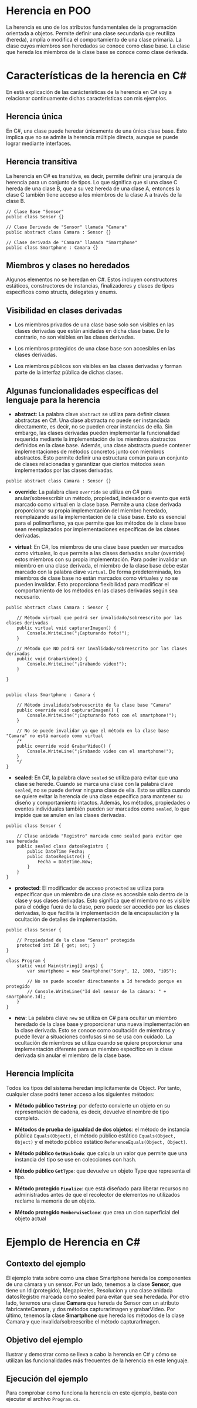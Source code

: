 # Herencia en POO

La herencia es uno de los atributos fundamentales de la programación orientada a objetos. Permite definir una clase secundaria que reutiliza (hereda), amplía o modifica el comportamiento de una clase primaria. La clase cuyos miembros son heredados se conoce como clase base. La clase que hereda los miembros de la clase base se conoce como clase derivada.

# Características de la herencia en C#
En está explicación de las carácterísticas de la herencia en C# voy a relacionar continuamente dichas características con mis ejemplos.

## Herencia única
En C#, una clase puede heredar únicamente de una única clase base. Esto implica que no se admite la herencia múltiple directa, aunque se puede lograr mediante interfaces.

## Herencia transitiva
La herencia en C# es transitiva, es decir, permite definir una jerarquía de herencia para un conjunto de tipos. Lo que significa que si una clase C hereda de una clase B, que a su vez hereda de una clase A, entonces la clase C también tiene acceso a los miembros de la clase A a través de la clase B.

```
// Clase Base "Sensor"
public class Sensor {}

// Clase Derivada de "Sensor" llamada "Camara"
public abstract class Camara : Sensor {}

// Clase derivada de "Camara" llamada "Smartphone"
public class Smartphone : Camara {}
```

## Miembros y clases no heredados
Algunos elementos no se heredan en C#. Estos incluyen constructores estáticos, constructores de instancias, finalizadores y clases de tipos específicos como structs, delegates y enums.


## Visibilidad en clases derivadas

-   Los miembros privados de una clase base solo son visibles en las clases derivadas que están anidadas en dicha clase base. De lo contrario, no son visibles en las clases derivadas.

-   Los miembros protegidos de una clase base son accesibles en las clases derivadas.

-   Los miembros públicos son visibles en las clases derivadas y forman parte de la interfaz pública de dichas clases.
 
## Algunas funcionalidades específicas del lenguaje para la herencia


-   **abstract**: La palabra clave `abstract` se utiliza para definir clases abstractas en C#. Una clase abstracta no puede ser instanciada directamente, es decir, no se pueden crear instancias de ella. Sin embargo, las clases derivadas pueden implementar la funcionalidad requerida mediante la implementación de los miembros abstractos definidos en la clase base. Además, una clase abstracta puede contener implementaciones de métodos concretos junto con miembros abstractos. Esto permite definir una estructura común para un conjunto de clases relacionadas y garantizar que ciertos métodos sean implementados por las clases derivadas.

```
public abstract class Camara : Sensor {}
``` 

-   **override**: La palabra clave `override` se utiliza en C# para anular/sobreescribir un método, propiedad, indexador o evento que está marcado como virtual en la clase base. Permite a una clase derivada proporcionar su propia implementación del miembro heredado, reemplazando así la implementación de la clase base. Esto es esencial para el polimorfismo, ya que permite que los métodos de la clase base sean reemplazados por implementaciones específicas de las clases derivadas.

-   **virtual**: En C#, los miembros de una clase base pueden ser marcados como virtuales, lo que permite a las clases derivadas anular (override) estos miembros con su propia implementación. Para poder invalidar un miembro en una clase derivada, el miembro de la clase base debe estar marcado con la palabra clave `virtual`. De forma predeterminada, los miembros de clase base no están marcados como virtuales y no se pueden invalidar. Esto proporciona flexibilidad para modificar el comportamiento de los métodos en las clases derivadas según sea necesario.


```
public abstract class Camara : Sensor {

    // Método virtual que podrá ser invalidado/sobreescrito por las clases derivadas
    public virtual void capturarImagen() {
        Console.WriteLine("¡Capturando foto!");
    }

    // Método que NO podrá ser invalidado/sobreescrito por las clases derivadas
    public void GrabarVideo() {
        Console.WriteLine("¡Grabando video!");
    }

}


public class Smartphone : Camara {

    // Método invalidado/sobreescrito de la clase base "Camara"
    public override void capturarImagen() {
        Console.WriteLine("¡Capturando foto con el smartphone!");
    }

    // No se puede invalidar ya que el método en la clase base "Camara" no está marcado como virtual
    /*
    public override void GrabarVideo() {
        Console.WriteLine("¡Grabando video con el smartphone!");
    }
    */
}
```

-   **sealed**: En C#, la palabra clave `sealed` se utiliza para evitar que una clase se herede. Cuando se marca una clase con la palabra clave `sealed`, no se puede derivar ninguna clase de ella. Esto se utiliza cuando se quiere evitar la herencia de una clase específica para mantener su diseño y comportamiento intactos. Además, los métodos, propiedades o eventos individuales también pueden ser marcados como `sealed`, lo que impide que se anulen en las clases derivadas.

```
public class Sensor {

    // Clase anidada "Registro" marcada como sealed para evitar que sea heredada
    public sealed class datosRegistro { 
        public DateTime Fecha;
        public datosRegistro() {
            Fecha = DateTime.Now;
        }
    }
}

```

- **protected**: El modificador de acceso `protected` se utiliza para especificar que un miembro de una clase es accesible solo dentro de la clase y sus clases derivadas. Esto significa que el miembro no es visible para el código fuera de la clase, pero puede ser accedido por las clases derivadas, lo que facilita la implementación de la encapsulación y la ocultación de detalles de implementación.

```
public class Sensor {

    // Propiedadad de la clase "Sensor" protegida
    protected int Id { get; set; }
}

class Program {
    static void Main(string[] args) {
        var smartphone = new Smartphone("Sony", 12, 1080, "iOS");

        // No se puede acceder directamente a Id heredado porque es protegido
        // Console.WriteLine("Id del sensor de la cámara: " + smartphone.Id); 
    }
}

```

-   **new**: La palabra clave `new` se utiliza en C# para ocultar un miembro heredado de la clase base y proporcionar una nueva implementación en la clase derivada. Esto se conoce como ocultación de miembros y puede llevar a situaciones confusas si no se usa con cuidado. La ocultación de miembros se utiliza cuando se quiere proporcionar una implementación diferente para un miembro específico en la clase derivada sin anular el miembro de la clase base.



## Herencia Implícita
Todos los tipos del sistema heredan implícitamente de Object. Por tanto, cualquier clase podrá tener acceso a los siguientes métodos:

-   **Método público `ToString`**: por defecto convierte un objeto en su representación de cadena, es decir, devuelve el nombre de tipo completo.

-   **Métodos de prueba de igualdad de dos objetos**: el método de instancia pública `Equals(Object)`, el método público estático `Equals(Object, Object)` y el método público estático `ReferenceEquals(Object, Object)`.

-   **Método público `GetHashCode`**: que calcula un valor que permite que una instancia del tipo se use en colecciones con hash.

-   **Método público `GetType`**: que devuelve un objeto Type que representa el tipo.

-   **Método protegido `Finalize`**: que está diseñado para liberar recursos no administrados antes de que el recolector de elementos no utilizados reclame la memoria de un objeto.

-   **Método protegido `MemberwiseClone`**: que crea un clon superficial del objeto actual

# Ejemplo de Herencia en C#

## Contexto del ejemplo
El ejemplo trata sobre como una clase Smartphone hereda los componentes de una cámara y un sensor. Por un lado, tenemos a la clase **Sensor**, que tiene un Id (protegido), Megapixeles, Resolucion y una clase anidada datosRegistro marcada como sealed para evitar que sea heredada. Por otro lado, tenemos una clase **Camara** que hereda de Sensor con un atributo fabricanteCamara, y dos métodos capturarImagen y grabarVideo. Por último, tenemos la clase **Smartphone** que hereda los métodos de la clase Camara y que invalida/sobreescribe el método capturarImagen.

## Objetivo del ejemplo
Ilustrar y demostrar como se lleva a cabo la herencia en C# y cómo se utilizan las funcionalidades más frecuentes de la herencia en este lenguaje.

## Ejecución del ejemplo
Para comprobar como funciona la herencia en este ejemplo, basta con ejecutar el archivo `Program.cs`.